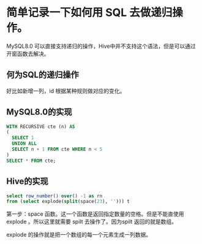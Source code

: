 # 简单记录一下如何用 SQL 去做递归操作。

MySQL8.0 可以直接支持递归的操作，Hive中并不支持这个语法，但是可以通过开窗函数去解决。

## 何为SQL的递归操作

好比如新增一列，id 根据某种规则做对应的变化。

## MySQL8.0的实现

```sql
WITH RECURSIVE cte (n) AS
(
  SELECT 1
  UNION ALL
  SELECT n + 1 FROM cte WHERE n < 5
)
SELECT * FROM cte;
```

## Hive的实现

```sql
select row_number() over() -1 as rn 
from (select explode(split(space(23), ''))) t
```

第一步：space 函数。这一个函数是返回指定数量的空格。但是不能直使用 explode 。所以这里就需要 spilt 去操作了。因为spilt 返回的就是数组。

explode 的操作就是把一个数组的每一个元素生成一列数据。

